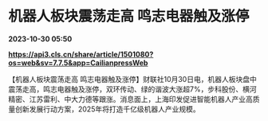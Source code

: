 # 机器人板块震荡走高 鸣志电器触及涨停

**2023-10-30 05:50**

**https://api3.cls.cn/share/article/1501080?os=web&sv=7.7.5&app=CailianpressWeb**

【机器人板块震荡走高 鸣志电器触及涨停】财联社10月30日电，机器人板块盘中震荡走高，鸣志电器触及涨停，双环传动、绿的谐波大涨超7%，步科股份、横河精密、江苏雷利、中大力德等跟涨。消息面上，上海印发促进智能机器人产业高质量创新发展行动方案，2025年将打造千亿级机器人产业规模。
